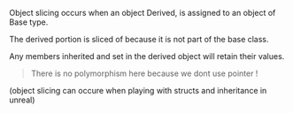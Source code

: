 Object slicing occurs when an object Derived, is assigned to an object of Base type.

The derived portion is sliced of because it is not part of the base class.

Any members inherited and set in the derived object will retain their values.

> There is no polymorphism here because we dont use pointer !

(object slicing can occure when playing with structs and inheritance in unreal)